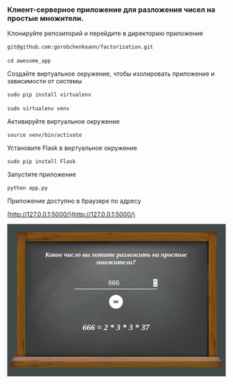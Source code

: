 ### Клиент-серверное приложение для разложения чисел на простые множители.

Клонируйте репозиторий и перейдите в директорию приложения
  ```
  git@github.com:gorobchenkoann/factorization.git

  cd awesome_app
  ```

Создайте виртуальное окружение, чтобы изолировать приложение и зависимости от системы
  ```
  sudo pip install virtualenv
  
  sudo virtualenv venv
  ```

Активируйте виртуальное окружение
  ```
  source venv/bin/activate
  ```

Установите Flask в виртуальное окружение
  ```
  sudo pip install Flask
  ```

Запустите приложение
  ```
  python app.py
  ```

Приложение доступно в браузере по адресу 

[http://127.0.0.1:5000/](http://127.0.0.1:5000/)

![Интерфейс](https://github.com/gorobchenkoann/factorization/blob/master/window.png)
